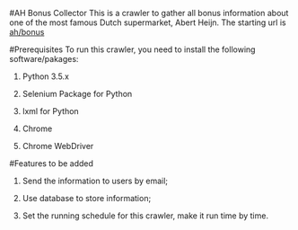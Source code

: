 #AH Bonus Collector
This is a crawler to gather all bonus information about one of the most famous Dutch supermarket, Abert Heijn. The starting url is [ah/bonus](https://www.ah.nl/bonus/)

#Prerequisites
To run this crawler, you need to install the following software/pakages:

1. Python 3.5.x
2. Selenium Package for Python

3. lxml for Python  

4. Chrome

5. Chrome WebDriver

#Features to be added
1. Send the information to users by email;

2. Use database to store information;

3. Set the running schedule for this crawler, make it run time by time.
